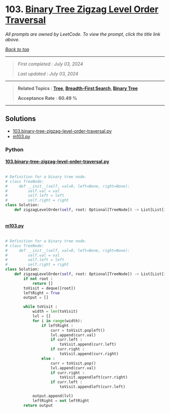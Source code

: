 # 103. [Binary Tree Zigzag Level Order Traversal](<https://leetcode.com/problems/binary-tree-zigzag-level-order-traversal>)

*All prompts are owned by LeetCode. To view the prompt, click the title link above.*

*[Back to top](<../README.md>)*

------

> *First completed : July 03, 2024*
>
> *Last updated : July 03, 2024*

------

> **Related Topics** : **[Tree](<by_topic/Tree.md>), [Breadth-First Search](<by_topic/Breadth-First Search.md>), [Binary Tree](<by_topic/Binary Tree.md>)**
>
> **Acceptance Rate** : **60.49 %**

------

## Solutions

- [103.binary-tree-zigzag-level-order-traversal.py](<../my-submissions/103.binary-tree-zigzag-level-order-traversal.py>)
- [m103.py](<../my-submissions/m103.py>)
### Python
#### [103.binary-tree-zigzag-level-order-traversal.py](<../my-submissions/103.binary-tree-zigzag-level-order-traversal.py>)
```Python

# Definition for a binary tree node.
# class TreeNode:
#     def __init__(self, val=0, left=None, right=None):
#         self.val = val
#         self.left = left
#         self.right = right
class Solution:
    def zigzagLevelOrder(self, root: Optional[TreeNode]) -> List[List[int]]:
        

```

#### [m103.py](<../my-submissions/m103.py>)
```Python

# Definition for a binary tree node.
# class TreeNode:
#     def __init__(self, val=0, left=None, right=None):
#         self.val = val
#         self.left = left
#         self.right = right
class Solution:
    def zigzagLevelOrder(self, root: Optional[TreeNode]) -> List[List[int]]:
        if not root :
            return []
        toVisit = deque([root])
        leftRight = True
        output = []

        while toVisit :
            width = len(toVisit)
            lvl = []
            for i in range(width):
                if leftRight :
                    curr = toVisit.popleft()
                    lvl.append(curr.val)
                    if curr.left :
                        toVisit.append(curr.left)
                    if curr.right :
                        toVisit.append(curr.right)
                else :
                    curr = toVisit.pop()
                    lvl.append(curr.val)
                    if curr.right :
                        toVisit.appendleft(curr.right)
                    if curr.left :
                        toVisit.appendleft(curr.left)

            output.append(lvl)
            leftRight = not leftRight
        return output
        

```

